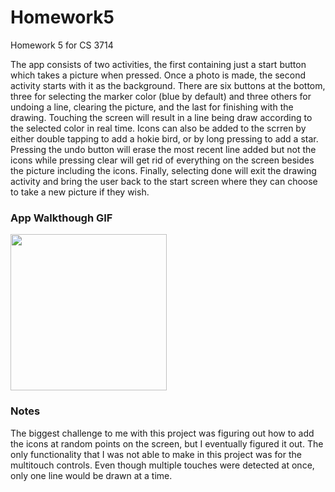 # Homework5
Homework 5 for CS 3714

The app consists of two activities, the first containing just a start button which takes a picture when pressed. Once a photo is made, the second activity starts with it as the background. There are six buttons at the bottom, three for selecting the marker color (blue by default) and three others for undoing a line, clearing the picture, and the last for finishing with the drawing. Touching the screen will result in a line being draw according to the selected color in real time. Icons can also be added to the scrren by either double tapping to add a hokie bird, or by long pressing to add a star. Pressing the undo button will erase the most recent line added but not the icons while pressing clear will get rid of everything on the screen besides the picture including the icons. Finally, selecting done will exit the drawing activity and bring the user back to the start screen where they can choose to take a new picture if they wish.

### App Walkthough GIF

<img src="https://github.com/Quentin-Ford/Homework5/blob/master/HW5.gif" width=250><br>

### Notes
The biggest challenge to me with this project was figuring out how to add the icons at random points on the screen, but I eventually figured it out. The only functionality 
that I was not able to make in this project was for the multitouch controls. Even though multiple touches were detected at once, only one line would be drawn at a time.

